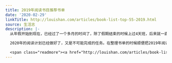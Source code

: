 ```yaml
---
title: 2019年阅读书目推荐书单
date: '2020-02-29'
linkTitle: http://louishan.com/articles/book-list-top-55-2019.html
source: 生活志
description: |-
  从年假开始到现在，已经过了一个多月的时间了，除了假期结束的时候上过4天班，后来就一直在家待着。虽然每天需要带着孩子学习网络课程，可是毕竟还是有大把的时间可以用，躲在家里看书成了最无奈、最经济和最方便的选择。

  2020年的阅读计划已经做好了，又是不可能完成的任务。在整理书单的时候顺便把2019年阅读的书目检视了一番，从中选出来个人比较推介的55本书，其中涉及到小说、社科、传记、散文、书评、纪实、哲学、文化、摄影、历史等等各门各类，希望喜欢读书的朋友能从其中找到自己喜欢的书。

  <span class="readmore"><a href="http://louishan.com/articles/book-list-top-55-2019.html" title="2019年阅读书目推荐书单">阅读全文——共1245字</a></span>
---
```

